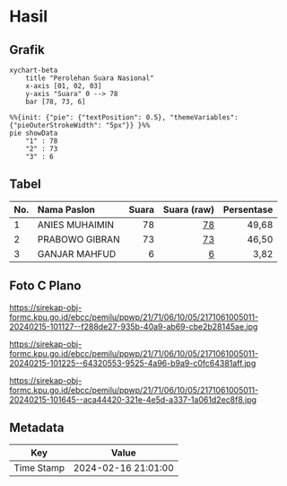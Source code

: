 # Hasil

## Grafik

```mermaid
xychart-beta
    title "Perolehan Suara Nasional"
    x-axis [01, 02, 03]
    y-axis "Suara" 0 --> 78
    bar [78, 73, 6]
```

```mermaid
%%{init: {"pie": {"textPosition": 0.5}, "themeVariables": {"pieOuterStrokeWidth": "5px"}} }%%
pie showData
    "1" : 78
    "2" : 73
    "3" : 6
```

## Tabel

| No. | Nama Paslon    | Suara | Suara (raw) | Persentase |
|:--- |:-------------- | -----:| -----------:| ----------:|
| 1   | ANIES MUHAIMIN | 78    | [78][p-1]   | 49,68      |
| 2   | PRABOWO GIBRAN | 73    | [73][p-2]   | 46,50      |
| 3   | GANJAR MAHFUD  | 6     | [6][p-3]    | 3,82       |


[p-1]: https://github.com/gigit-pemilu/pemilu-2024/blob/main/pilpres/hitung-suara/sub/21-kepulauan-riau/sub/71-kota-batam/sub/06-lubuk-baja/sub/1005-tanjung-uma/sub/011-tps/sub/paslon-1.txt
[p-2]: https://github.com/gigit-pemilu/pemilu-2024/blob/main/pilpres/hitung-suara/sub/21-kepulauan-riau/sub/71-kota-batam/sub/06-lubuk-baja/sub/1005-tanjung-uma/sub/011-tps/sub/paslon-2.txt
[p-3]: https://github.com/gigit-pemilu/pemilu-2024/blob/main/pilpres/hitung-suara/sub/21-kepulauan-riau/sub/71-kota-batam/sub/06-lubuk-baja/sub/1005-tanjung-uma/sub/011-tps/sub/paslon-3.txt

## Foto C Plano

https://sirekap-obj-formc.kpu.go.id/ebcc/pemilu/ppwp/21/71/06/10/05/2171061005011-20240215-101127--f288de27-935b-40a9-ab69-cbe2b28145ae.jpg

https://sirekap-obj-formc.kpu.go.id/ebcc/pemilu/ppwp/21/71/06/10/05/2171061005011-20240215-101225--64320553-9525-4a96-b9a9-c0fc64381aff.jpg

https://sirekap-obj-formc.kpu.go.id/ebcc/pemilu/ppwp/21/71/06/10/05/2171061005011-20240215-101645--aca44420-321e-4e5d-a337-1a061d2ec8f8.jpg


## Metadata

| Key        | Value               |
| ---------- | ------------------- |
| Time Stamp | 2024-02-16 21:01:00 |



